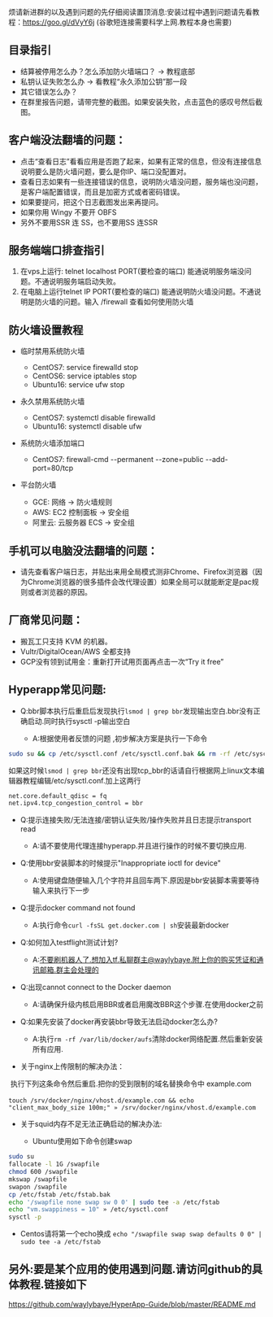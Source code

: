 

烦请新进群的以及遇到问题的先仔细阅读置顶消息:安装过程中遇到问题请先看教程：https://goo.gl/dVyY6j (谷歌短连接需要科学上网.教程本身也需要)

## 目录指引


* 结算被停用怎么办？怎么添加防火墙端口？ → 教程底部
* 私钥认证失败怎么办 → 看教程“永久添加公钥”那一段
* 其它错误怎么办？
* 在群里报告问题，请带完整的截图。如果安装失败，点击蓝色的感叹号然后截图。

## 客户端没法翻墙的问题：

* 点击“查看日志”看看应用是否跑了起来，如果有正常的信息，但没有连接信息说明要么是防火墙问题，要么是你IP、端口没配置对。
* 查看日志如果有一些连接错误的信息，说明防火墙没问题，服务端也没问题，是客户端配置错误，而且是加密方式或者密码错误。
* 如果要提问，把这个日志截图发出来再提问。
* 如果你用 Wingy 不要开 OBFS
* 另外不要用SSR 连 SS，也不要用SS 连SSR

## 服务端端口排查指引

1. 在vps上运行: telnet localhost PORT(要检查的端口) 能通说明服务端没问题。不通说明服务端启动失败。
2. 在电脑上运行telnet IP PORT(要检查的端口) 能通说明防火墙没问题。不通说明是防火墙的问题。输入 /firewall 查看如何使用防火墙

## 防火墙设置教程

* 临时禁用系统防火墙

  * CentOS7: service firewalld stop
  * CentOS6: service iptables stop
  * Ubuntu16: service ufw stop

* 永久禁用系统防火墙

  * CentOS7: systemctl disable firewalld
  * Ubuntu16: systemctl disable ufw

* 系统防火墙添加端口

  * CentOS7: firewall-cmd --permanent --zone=public --add-port=80/tcp

* 平台防火墙

  * GCE: 网络 → 防火墙规则
  * AWS: EC2 控制面板 → 安全组
  * 阿里云: 云服务器 ECS → 安全组

## 手机可以电脑没法翻墙的问题：

* 请先查看客户端日志，并贴出来用全局模式测非Chrome、Firefox浏览器（因为Chrome浏览器的很多插件会改代理设置）如果全局可以就能断定是pac规则或者浏览器的原因。

## 厂商常见问题：

* 搬瓦工只支持 KVM 的机器。
* Vultr/DigitalOcean/AWS 全都支持
* GCP没有领到试用金：重新打开试用页面再点击一次“Try it free”

## Hyperapp常见问题:

* Q:bbr脚本执行后重启后发现执行`lsmod | grep bbr`发现输出空白.bbr没有正确启动.同时执行sysctl -p输出空白

  * A:根据使用者反馈的问题 ,初步解决方案是执行一下命令

```bash
sudo su && cp /etc/sysctl.conf /etc/sysctl.conf.bak && rm -rf /etc/sysctl.conf && touch /etc/sysctl.conf && chmod 644 /etc/sysctl.conf && sudo echo -e "\n\n\n\nnet.core.default_qdisc = fq\n\n\nnet.ipv4.tcp_congestion_control = bbr" >> /etc/sysctl.conf && sysctl -p
```

  如果这时候`lsmod | grep bbr`还没有出现tcp_bbr的话请自行根据网上linux文本编辑器教程编辑/etc/sysctl.conf.加上这两行

```bash
net.core.default_qdisc = fq
net.ipv4.tcp_congestion_control = bbr
```


* Q:提示连接失败/无法连接/密钥认证失败/操作失败并且日志提示transport read  
    * A:请不要使用代理连接hyperapp.并且进行操作的时候不要切换应用.

* Q:使用bbr安装脚本的时候提示"Inappropriate ioctl for device"

  * A:使用键盘随便输入几个字符并且回车两下.原因是bbr安装脚本需要等待输入来执行下一步


* Q:提示docker command not found

  * A:执行命令`curl -fsSL get.docker.com | sh`安装最新docker

* Q:如何加入testflight测试计划?

  * A:不要刷机器人了.想加入tf.私聊群主@waylybaye.附上你的购买凭证和通讯邮箱.群主会处理的

* Q:出现cannot connect to the Docker daemon

  * A:请确保升级内核启用BBR或者启用魔改BBR这个步骤.在使用docker之前

* Q:如果先安装了docker再安装bbr导致无法启动docker怎么办?

  * A:执行`rm -rf /var/lib/docker/aufs`清除docker网络配置.然后重新安装所有应用.

* 关于nginx上传限制的解决办法：

​        执行下列这条命令然后重启.把你的受到限制的域名替换命令中 example.com 

​      `touch /srv/docker/nginx/vhost.d/example.com && echo "client_max_body_size 100m;" » /srv/docker/nginx/vhost.d/example.com`

* 关于squid内存不足无法正确启动的解决办法:

   * Ubuntu使用如下命令创建swap

```bash
sudo su
fallocate -l 1G /swapfile
chmod 600 /swapfile
mkswap /swapfile
swapon /swapfile
cp /etc/fstab /etc/fstab.bak
echo '/swapfile none swap sw 0 0' | sudo tee -a /etc/fstab
echo "vm.swappiness = 10" » /etc/sysctl.conf
sysctl -p
```

* Centos请将第一个echo换成
  `echo "/swapfile swap swap defaults 0 0" | sudo tee -a /etc/fstab`

## 另外:要是某个应用的使用遇到问题.请访问github的具体教程.链接如下

https://github.com/waylybaye/HyperApp-Guide/blob/master/README.md
